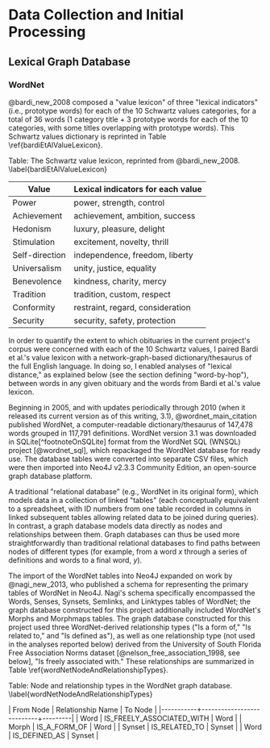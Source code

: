 # Data Collection and Initial Processing

## Lexical Graph Database

### WordNet

@bardi_new_2008 composed a "value lexicon" of three "lexical indicators" (i.e., prototype words) for each of the 10 Schwartz values categories, for a total of 36 words (1 category title + 3 prototype words for each of the 10 categories, with some titles overlapping with prototype words). This Schwartz values dictionary is reprinted in Table \ref{bardiEtAlValueLexicon}.

Table: The Schwartz value lexicon, reprinted from @bardi_new_2008. \label{bardiEtAlValueLexicon}

|     Value      | Lexical indicators for each value |
|----------------|-----------------------------------|
| Power          | power, strength, control          |
| Achievement    | achievement, ambition, success    |
| Hedonism       | luxury, pleasure, delight         |
| Stimulation    | excitement, novelty, thrill       |
| Self-direction | independence, freedom, liberty    |
| Universalism   | unity, justice, equality          |
| Benevolence    | kindness, charity, mercy          |
| Tradition      | tradition, custom, respect        |
| Conformity     | restraint, regard, consideration  |
| Security       | security, safety, protection      |

In order to quantify the extent to which obituaries in the current project's corpus were concerned with each of the 10 Schwartz values, I paired Bardi et al.'s value lexicon with a network-graph-based dictionary/thesaurus of the full English language. In doing so, I enabled analyses of "lexical distance," as explained below (see the section defining "word-by-hop"), between words in any given obituary and the words from Bardi et al.'s value lexicon.

Beginning in 2005, and with updates periodically through 2010 (when it released its current version as of this writing, 3.1), @wordnet_main_citation published WordNet, a computer-readable dictionary/thesaurus of 147,478 words grouped in 117,791 definitions. WordNet version 3.1 was downloaded in SQLite[^footnoteOnSQLite] format from the WordNet SQL (WNSQL) project [@wordnet_sql], which repackaged the WordNet database for ready use. The database tables were converted into separate CSV files, which were then imported into Neo4J v2.3.3 Community Edition, an open-source graph database platform.

A traditional "relational database" (e.g., WordNet in its original form), which models data in a collection of linked "tables" (each conceptually equivalent to a spreadsheet, with ID numbers from one table recorded in columns in linked subsequent tables allowing related data to be joined during queries). In contrast, a graph database models data directly as nodes and relationships between them. Graph databases can thus be used more straightforwardly than traditional relational databases to find paths between nodes of different types (for example, from a word $x$ through a series of definitions and words to a final word, $y$).

The import of the WordNet tables into Neo4J expanded on work by @nagi_new_2013, who published a schema for representing the primary tables of WordNet in Neo4J. Nagi's schema specifically encompassed the Words, Senses, Synsets, Semlinks, and Linktypes tables of WordNet; the graph database constructed for this project additionally included WordNet's Morphs and Morphmaps tables. The graph database constructed for this project used three WordNet-derived relationship types ("Is a form of," "Is related to," and "Is defined as"), as well as one relationship type (not used in the analyses reported below) derived from the University of South Florida Free Association Norms dataset [@nelson_free_association_1998, see below], "Is freely associated with." These relationships are summarized in Table \ref{wordNetNodeAndRelationshipTypes}.

Table: Node and relationship types in the WordNet graph database. \label{wordNetNodeAndRelationshipTypes}

| From Node | Relationship Name         | To Node |
|-----------+---------------------------+---------|
| Word      | IS_FREELY_ASSOCIATED_WITH | Word    |
| Morph     | IS_A_FORM_OF              | Word    |
| Synset    | IS_RELATED_TO             | Synset  |
| Word      | IS_DEFINED_AS             | Synset  |


